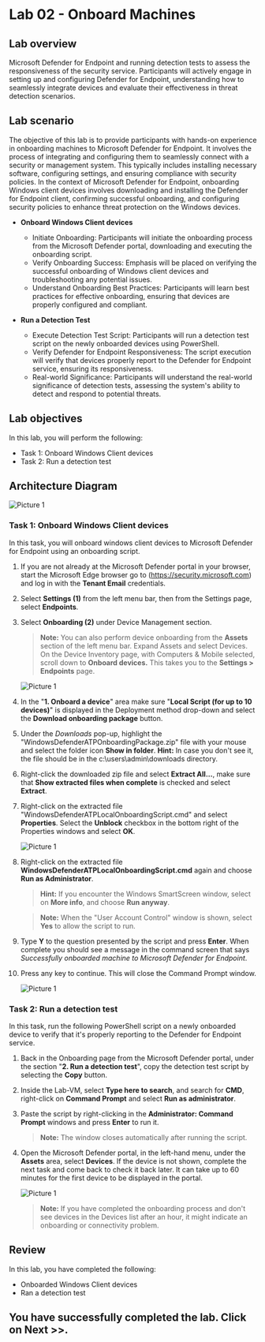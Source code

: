 # Lab 02 - Onboard Machines

## Lab overview

Microsoft Defender for Endpoint and running detection tests to assess the responsiveness of the security service. Participants will actively engage in setting up and configuring Defender for Endpoint, understanding how to seamlessly integrate devices and evaluate their effectiveness in threat detection scenarios.

## Lab scenario

The objective of this lab is to provide participants with hands-on experience in onboarding machines to Microsoft Defender for Endpoint. It involves the process of integrating and configuring them to seamlessly connect with a security or management system. This typically includes installing necessary software, configuring settings, and ensuring compliance with security policies. In the context of Microsoft Defender for Endpoint, onboarding Windows client devices involves downloading and installing the Defender for Endpoint client, confirming successful onboarding, and configuring security policies to enhance threat protection on the Windows devices.

- **Onboard Windows Client devices**

    - Initiate Onboarding: Participants will initiate the onboarding process from the Microsoft Defender portal, downloading and executing the onboarding script.
    - Verify Onboarding Success: Emphasis will be placed on verifying the successful onboarding of Windows client devices and troubleshooting any potential issues.
    - Understand Onboarding Best Practices: Participants will learn best practices for effective onboarding, ensuring that devices are properly configured and compliant.

- **Run a Detection Test**

    - Execute Detection Test Script: Participants will run a detection test script on the newly onboarded devices using PowerShell.
    - Verify Defender for Endpoint Responsiveness: The script execution will verify that devices properly report to the Defender for Endpoint service, ensuring its responsiveness.
    - Real-world Significance: Participants will understand the real-world significance of detection tests, assessing the system's ability to detect and respond to potential threats.

## Lab objectives

In this lab, you will perform the following:

- Task 1: Onboard Windows Client devices 
- Task 2: Run a detection test

## Architecture Diagram

  ![Picture 1](../Media/Architecture-02.PNG)

### Task 1: Onboard Windows Client devices

In this task, you will onboard windows client devices to Microsoft Defender for Endpoint using an onboarding script.

1. If you are not already at the Microsoft Defender portal in your browser, start the Microsoft Edge browser go to (https://security.microsoft.com) and log in with the **Tenant Email** credentials.

1. Select **Settings (1)** from the left menu bar, then from the Settings page, select **Endpoints**.

1. Select **Onboarding (2)** under Device Management section.

    >**Note:** You can also perform device onboarding from the **Assets** section of the left menu bar. Expand Assets and select Devices. On the Device Inventory page, with Computers & Mobile selected, scroll down to **Onboard devices.** This takes you to the **Settings > Endpoints** page.

    ![Picture 1](../Media/settings.png)

1. In the "**1. Onboard a device**" area make sure "**Local Script (for up to 10 devices)**" is displayed in the Deployment method drop-down and select the **Download onboarding package** button. 

1. Under the *Downloads* pop-up, highlight the "WindowsDefenderATPOnboardingPackage.zip" file with your mouse and select the folder icon **Show in folder**. **Hint:** In case you don't see it, the file should be in the c:\users\admin\downloads directory.

1. Right-click the downloaded zip file and select **Extract All...**, make sure that **Show extracted files when complete** is checked and select **Extract**.

1. Right-click on the extracted file "WindowsDefenderATPLocalOnboardingScript.cmd" and select **Properties**. Select the **Unblock** checkbox in the bottom right of the Properties windows and select **OK**.

    ![Picture 1](../Media/sc200-mod2-unblock.png)

1. Right-click on the extracted file **WindowsDefenderATPLocalOnboardingScript.cmd** again and choose **Run as Administrator**.  

    >**Hint:** If you encounter the Windows SmartScreen window, select on **More info**, and choose **Run anyway**. 

    >**Note:**  When the "User Account Control" window is shown, select **Yes** to allow the script to run.
    
1. Type **Y** to the question presented by the script and press **Enter**. When complete you should see a message in the command screen that says *Successfully onboarded machine to Microsoft Defender for Endpoint*.

1. Press any key to continue. This will close the Command Prompt window.

    ![Picture 1](../Media/SC-200-img25.png)


### Task 2: Run a detection test

In this task, run the following PowerShell script on a newly onboarded device to verify that it's properly reporting to the Defender for Endpoint service.

1. Back in the Onboarding page from the Microsoft Defender portal, under the section "**2. Run a detection test**", copy the detection test script by selecting the **Copy** button.  

1. Inside the Lab-VM, select **Type here to search**, and search for **CMD**, right-click on **Command Prompt** and select **Run as administrator**.

1. Paste the script by right-clicking in the **Administrator: Command Prompt** windows and press **Enter** to run it. 

    >**Note:** The window closes automatically after running the script.

1. Open the Microsoft Defender portal, in the left-hand menu, under the **Assets** area, select **Devices**. If the device is not shown, complete the next task and come back to check it back later. It can take up to 60 minutes for the first device to be displayed in the portal.

     ![Picture 1](../Media/SC-200-img22.png)

    >**Note:** If you have completed the onboarding process and don't see devices in the Devices list after an hour, it might indicate an onboarding or connectivity problem.

## Review
In this lab, you have completed the following:

- Onboarded Windows Client devices 
- Ran a detection test

## You have successfully completed the lab. Click on Next >>.
